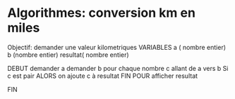 # Algorithmes: conversion km en miles

Objectif:
demander une valeur kilometriques
VARIABLES
a ( nombre entier)
b (nombre entier)
resultat( nombre entier)

DEBUT
demander a 
demander b
pour chaque nombre c allant de a vers b
Si c est pair ALORS
      on ajoute c à resultat 
FIN POUR
afficher resultat

FIN